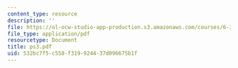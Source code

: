 ```yaml
---
content_type: resource
description: ''
file: https://ol-ocw-studio-app-production.s3.amazonaws.com/courses/6-336j-introduction-to-numerical-simulation-sma-5211-fall-2003/532bc7f5c558f319924437d096675b1f_ps3.pdf
file_type: application/pdf
resourcetype: Document
title: ps3.pdf
uid: 532bc7f5-c558-f319-9244-37d096675b1f
---
```

